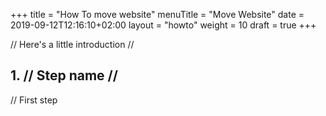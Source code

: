 +++
title = "How To move website"
menuTitle = "Move Website"
date = 2019-09-12T12:16:10+02:00
layout = "howto"
weight = 10
draft = true
+++

// Here's a little introduction //

## 1. // Step name //

// First step
